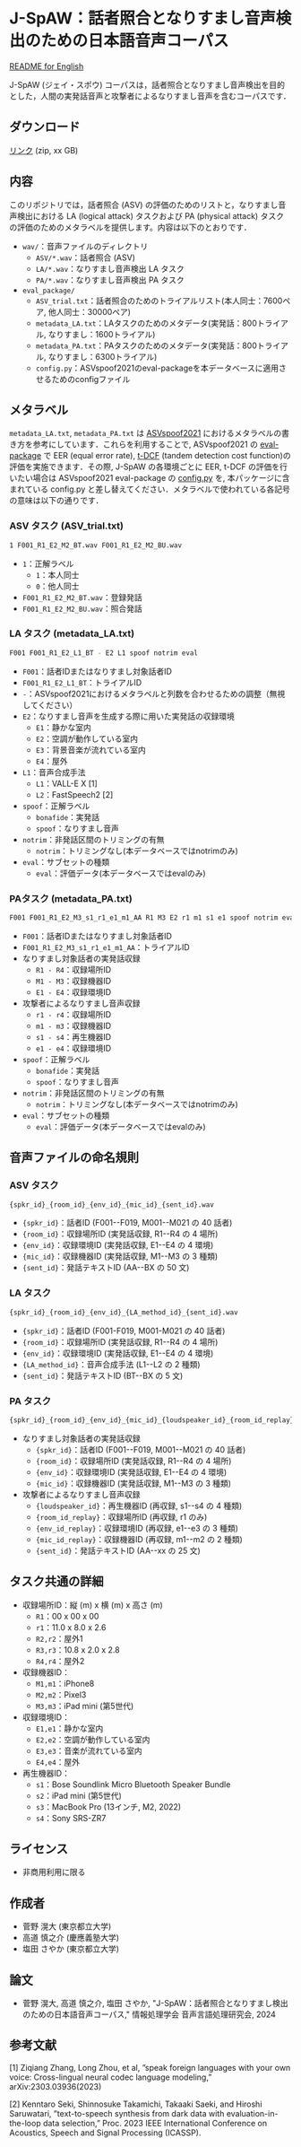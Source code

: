 # J-SpAW：話者照合となりすまし音声検出のための日本語音声コーパス
[README for English](https://github.com/takamichi-lab/j-spaw/blob/main/README_en.md)

J-SpAW (ジェイ・スポウ) コーパスは，話者照合となりすまし音声検出を目的とした，人間の実発話音声と攻撃者によるなりすまし音声を含むコーパスです．

## ダウンロード
[リンク](https://ss-takashi.sakura.ne.jp/corpus/j-spaw/j-spaw_ver1.zip) (zip, xx GB)

## 内容
このリポジトリでは，話者照合 (ASV) の評価のためのリストと，なりすまし音声検出における LA (logical attack) タスクおよび PA (physical attack) タスクの評価のためのメタラベルを提供します。内容は以下のとおりです．

- `wav/`：音声ファイルのディレクトリ
    - `ASV/*.wav`：話者照合 (ASV)
    - `LA/*.wav`：なりすまし音声検出 LA タスク
    - `PA/*.wav`：なりすまし音声検出 PA タスク
- `eval_package/`
    - `ASV_trial.txt`：話者照合のためのトライアルリスト(本人同士：7600ペア, 他人同士：30000ペア)
    - `metadata_LA.txt`：LAタスクのためのメタデータ(実発話：800トライアル, なりすまし：1600トライアル)
    - `metadata_PA.txt`：PAタスクのためのメタデータ(実発話：800トライアル, なりすまし：6300トライアル)
    - `config.py`：ASVspoof2021のeval-packageを本データベースに適用させるためのconfigファイル

## メタラベル
`metadata_LA.txt`, `metadata_PA.txt` は [ASVspoof2021](https://www.asvspoof.org/index2021.html) におけるメタラベルの書き方を参考にしています．これらを利用することで, ASVspoof2021 の [eval-package](https://github.com/asvspoof-challenge/2021/tree/main/eval-package) で EER (equal error rate), [t-DCF](https://arxiv.org/abs/1804.09618) (tandem detection cost function)の評価を実施できます．その際, J-SpAW の各環境ごとに EER, t-DCF の評価を行いたい場合は ASVspoof2021 eval-package の [config.py](https://github.com/asvspoof-challenge/2021/blob/main/eval-package/config.py) を, 本パッケージに含まれている config.py と差し替えてください．メタラベルで使われている各記号の意味は以下の通りです．

### ASV タスク (ASV_trial.txt)
```sh
1 F001_R1_E2_M2_BT.wav F001_R1_E2_M2_BU.wav
```
* `1`：正解ラベル
    * `1`：本人同士
    * `0`：他人同士
* `F001_R1_E2_M2_BT.wav`：登録発話
* `F001_R1_E2_M2_BU.wav`：照合発話

### LA タスク (metadata_LA.txt)
```sh
F001 F001_R1_E2_L1_BT - E2 L1 spoof notrim eval
```
* `F001`：話者IDまたはなりすまし対象話者ID
* `F001_R1_E2_L1_BT`：トライアルID
* `-`：ASVspoof2021におけるメタラベルと列数を合わせるための調整（無視してください）
* `E2`：なりすまし音声を生成する際に用いた実発話の収録環境
    * `E1`：静かな室内
    * `E2`：空調が動作している室内
    * `E3`：背景音楽が流れている室内
    * `E4`：屋外
* `L1`：音声合成手法
    * `L1`：VALL-E X [1]
    * `L2`：FastSpeech2 [2]
* `spoof`：正解ラベル
    * `bonafide`：実発話
    * `spoof`：なりすまし音声
* `notrim`：非発話区間のトリミングの有無
    * `notrim`：トリミングなし(本データベースではnotrimのみ)
* `eval`：サブセットの種類
    * `eval`：評価データ(本データベースではevalのみ)


### PAタスク (metadata_PA.txt)
```sh
F001 F001_R1_E2_M3_s1_r1_e1_m1_AA R1 M3 E2 r1 m1 s1 e1 spoof notrim eval
```
* `F001`：話者IDまたはなりすまし対象話者ID
* `F001_R1_E2_M3_s1_r1_e1_m1_AA`：トライアルID
* なりすまし対象話者の実発話収録
  * `R1 - R4`：収録場所ID
  * `M1 - M3`：収録機器ID
  * `E1 - E4`：収録環境ID
* 攻撃者によるなりすまし音声収録
  * `r1 - r4`：収録場所ID
  * `m1 - m3`：収録機器ID
  * `s1 - s4`：再生機器ID
  * `e1 - e4`：収録環境ID
* `spoof`：正解ラベル
    * `bonafide`：実発話
    * `spoof`：なりすまし音声
* `notrim`：非発話区間のトリミングの有無
    * `notrim`：トリミングなし(本データベースではnotrimのみ)
* `eval`：サブセットの種類
    * `eval`：評価データ(本データベースではevalのみ)

## 音声ファイルの命名規則
### ASV タスク
```sh
{spkr_id}_{room_id}_{env_id}_{mic_id}_{sent_id}.wav
```
* `{spkr_id}`：話者ID (F001--F019, M001--M021 の 40 話者)
* `{room_id}`：収録場所ID (実発話収録, R1--R4 の 4 場所)
* `{env_id}`：収録環境ID (実発話収録, E1--E4 の 4 環境)
* `{mic_id}`：収録機器ID (実発話収録, M1--M3 の 3 種類)
* `{sent_id}`：発話テキストID (AA--BX の 50 文)

### LA タスク
```sh
{spkr_id}_{room_id}_{env_id}_{LA_method_id}_{sent_id}.wav
```
* `{spkr_id}`：話者ID (F001-F019, M001-M021 の 40 話者)
* `{room_id}`：収録場所ID (実発話収録, R1--R4 の 4 場所)
* `{env_id}`：収録環境ID (実発話収録, E1--E4 の 4 環境)
* `{LA_method_id}`：音声合成手法 (L1--L2 の 2 種類)
* `{sent_id}`：発話テキストID (BT--BX の 5 文)

### PA タスク
```sh
{spkr_id}_{room_id}_{env_id}_{mic_id}_{loudspeaker_id}_{room_id_replay}_{env_id_replay}_{mic_id_replay}_{sent_id}.wav
```
* なりすまし対象話者の実発話収録
    * `{spkr_id}`：話者ID (F001--F019, M001--M021 の 40 話者)
    * `{room_id}`：収録場所ID (実発話収録, R1--R4 の 4 場所)
    * `{env_id}`：収録環境ID (実発話収録, E1--E4 の 4 環境)
    * `{mic_id}`：収録機器ID (実発話収録, M1--M3 の 3 種類)
* 攻撃者によるなりすまし音声収録
    * `{loudspeaker_id}`：再生機器ID (再収録, s1--s4 の 4 種類)
    * `{room_id_replay}`：収録場所ID (再収録, r1 のみ)
    * `{env_id_replay}`：収録環境ID (再収録, e1--e3 の 3 種類)
    * `{mic_id_replay}`：収録機器ID (再収録, m1--m2 の 2 種類)
    * `{sent_id}`：発話テキストID (AA--xx の 25 文)

## タスク共通の詳細
* 収録場所ID：縦 (m) x 横 (m) x 高さ (m)
    * `R1`：00 x 00 x 00 
    * `r1`：11.0 x 8.0 x 2.6
    * `R2,r2`：屋外1
    * `R3,r3`：10.8 x 2.0 x 2.8
    * `R4,r4`：屋外2
* 収録機器ID：
    * `M1,m1`：iPhone8 
    * `M2,m2`：Pixel3
    * `M3,m3`：iPad mini (第5世代)
* 収録環境ID：
    * `E1,e1`：静かな室内
    * `E2,e2`：空調が動作している室内
    * `E3,e3`：音楽が流れている室内
    * `E4,e4`：屋外
* 再生機器ID：
    * `s1`：Bose Soundlink Micro Bluetooth Speaker Bundle
    * `s2`：iPad mini (第5世代)
    * `s3`：MacBook Pro (13インチ, M2, 2022)
    * `s4`：Sony SRS-ZR7

## ライセンス
- 非商用利用に限る

## 作成者
- 菅野 滉大 (東京都立大学)
- 高道 慎之介 (慶應義塾大学)
- 塩田 さやか (東京都立大学)


## 論文
- 菅野 滉大, 高道 慎之介, 塩田 さやか, "J-SpAW：話者照合となりすまし検出のための日本語音声コーパス," 情報処理学会 音声言語処理研究会, 2024

## 参考文献
[1] Ziqiang Zhang, Long Zhou, et al, ”speak foreign languages with your own voice: Cross-lingual neural codec language modeling,” arXiv:2303.03936(2023)

[2] Kenntaro Seki, Shinnosuke Takamichi, Takaaki Saeki, and Hiroshi Saruwatari, ”text-to-speech synthesis from dark data with evaluation-in-the-loop data selection,” Proc. 2023 IEEE International Conference on Acoustics, Speech and Signal Processing (ICASSP).